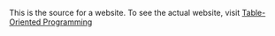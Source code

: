 This is the source for a website.  To see the actual website, visit
[Table-Oriented Programming](https://wayland.github.io/table-oriented-programming/)

